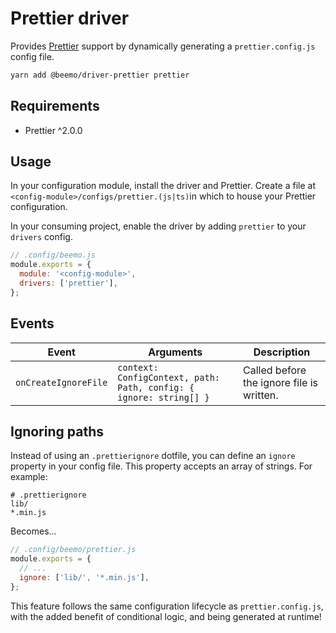 # Prettier driver

Provides [Prettier](https://github.com/prettier/prettier) support by dynamically generating a
`prettier.config.js` config file.

```bash
yarn add @beemo/driver-prettier prettier
```

## Requirements

- Prettier ^2.0.0

## Usage

In your configuration module, install the driver and Prettier. Create a file at
`<config-module>/configs/prettier.(js|ts)`in which to house your Prettier configuration.

In your consuming project, enable the driver by adding `prettier` to your `drivers` config.

```js
// .config/beemo.js
module.exports = {
  module: '<config-module>',
  drivers: ['prettier'],
};
```

## Events

| Event                | Arguments                                                          | Description                               |
| -------------------- | ------------------------------------------------------------------ | ----------------------------------------- |
| `onCreateIgnoreFile` | `context: ConfigContext, path: Path, config: { ignore: string[] }` | Called before the ignore file is written. |

## Ignoring paths

Instead of using an `.prettierignore` dotfile, you can define an `ignore` property in your config
file. This property accepts an array of strings. For example:

```
# .prettierignore
lib/
*.min.js
```

Becomes...

```js
// .config/beemo/prettier.js
module.exports = {
  // ...
  ignore: ['lib/', '*.min.js'],
};
```

This feature follows the same configuration lifecycle as `prettier.config.js`, with the added
benefit of conditional logic, and being generated at runtime!

